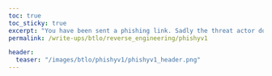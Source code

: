 ```yaml
---
toc: true
toc_sticky: true
excerpt: "You have been sent a phishing link. Sadly the threat actor doesn't know who they were dealing with. From only one phishing link find out all you can about the person responsible and bring them to justice."
permalink: /write-ups/btlo/reverse_engineering/phishyv1

header:
  teaser: "/images/btlo/phishyv1/phishyv1_header.png"
---
```

